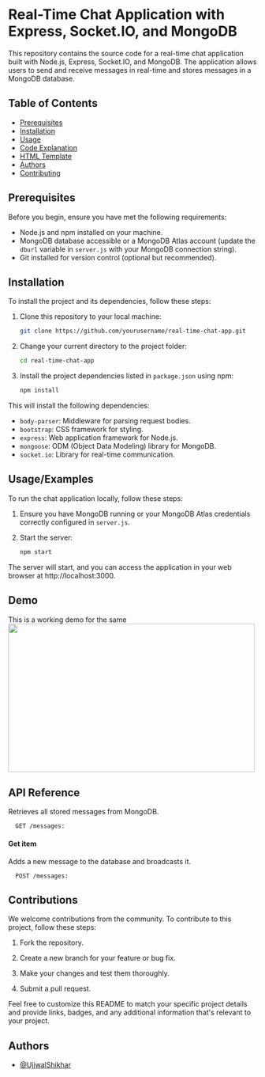 # Real-Time Chat Application with Express, Socket.IO, and MongoDB

This repository contains the source code for a real-time chat application built with Node.js, Express, Socket.IO, and MongoDB. The application allows users to send and receive messages in real-time and stores messages in a MongoDB database.

## Table of Contents

- [Prerequisites](#prerequisites)
- [Installation](#installation)
- [Usage](#usage)
- [Code Explanation](#code-explanation)
- [HTML Template](#html-template)
- [Authors](#authors)
- [Contributing](#contributing)

## Prerequisites

Before you begin, ensure you have met the following requirements:

- Node.js and npm installed on your machine.
- MongoDB database accessible or a MongoDB Atlas account (update the `dburl` variable in `server.js` with your MongoDB connection string).
- Git installed for version control (optional but recommended).

## Installation

To install the project and its dependencies, follow these steps:

1. Clone this repository to your local machine:

   ```bash
   git clone https://github.com/yourusername/real-time-chat-app.git

2. Change your current directory to the project folder:

   ```bash
   cd real-time-chat-app
3. Install the project dependencies listed in `package.json` using npm:
   ```bash
   npm install

This will install the following dependencies:

 - `body-parser`: Middleware for parsing request bodies.
 - `bootstrap`: CSS framework for styling.
 - `express`: Web application framework for Node.js.
 - `mongoose`: ODM (Object Data Modeling) library for MongoDB.
 - `socket.io`: Library for real-time communication.



 



## Usage/Examples ##
To run the chat application locally, follow these steps:

1. Ensure you have MongoDB running or your MongoDB Atlas credentials correctly configured in `server.js`.

2. Start the server:
   ```bash
   npm start
   
The server will start, and you can access the application in your web browser at http://localhost:3000.


## Demo ##
This is a working demo for the same 
<img src="https://drive.google.com/uc?export=view&id=1qQm5jwAG0xpg0FoNleJfZZteSQvClBkw" width="500" height="300">


## API Reference

 Retrieves all stored messages from MongoDB.

```http
  GET /messages:
```

#### Get item

 Adds a new message to the database and broadcasts it.
```http
  POST /messages:
```




## Contributions

We welcome contributions from the community. To contribute to this project, follow these steps:

   1. Fork the repository.
   
   2. Create a new branch for your feature or bug fix.
   
   3. Make your changes and test them thoroughly.
   
   4. Submit a pull request.

Feel free to customize this README to match your specific project details and provide links, badges, and any additional information that's relevant to your project.

## Authors

- [@UjjwalShikhar](https://www.github.com/UjjS)

